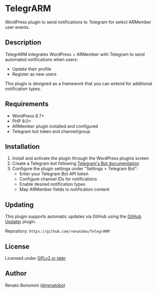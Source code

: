 # TelegrARM

WordPress plugin to send notifications to Telegram for select ARMember user events.

## Description

TelegrARM integrates WordPress + ARMember with Telegram to send automated notifications when users:
- Update their profile
- Register as new users

This plugin is designed as a framework that you can extend for additional notification types.

## Requirements

- WordPress 6.7+
- PHP 8.0+
- ARMember plugin installed and configured
- Telegram bot token and channel/group

## Installation

1. Install and activate the plugin through the WordPress plugins screen
2. Create a Telegram bot following [Telegram's Bot documentation](https://core.telegram.org/bots/tutorial#introduction)
3. Configure the plugin settings under "Settings > Telegram Bot":
   - Enter your Telegram Bot API token
   - Configure channel IDs for notifications
   - Enable desired notification types
   - Map ARMember fields to notification content

## Updating

This plugin supports automatic updates via GitHub using the [GitHub Updater](https://github.com/afragen/github-updater) plugin.

Repository: `https://github.com/renatobo/TelegrARM`

## License

Licensed under [GPLv2 or later](https://www.gnu.org/licenses/gpl-2.0.html)

## Author

Renato Bonomini ([@renatobo](https://github.com/renatobo))